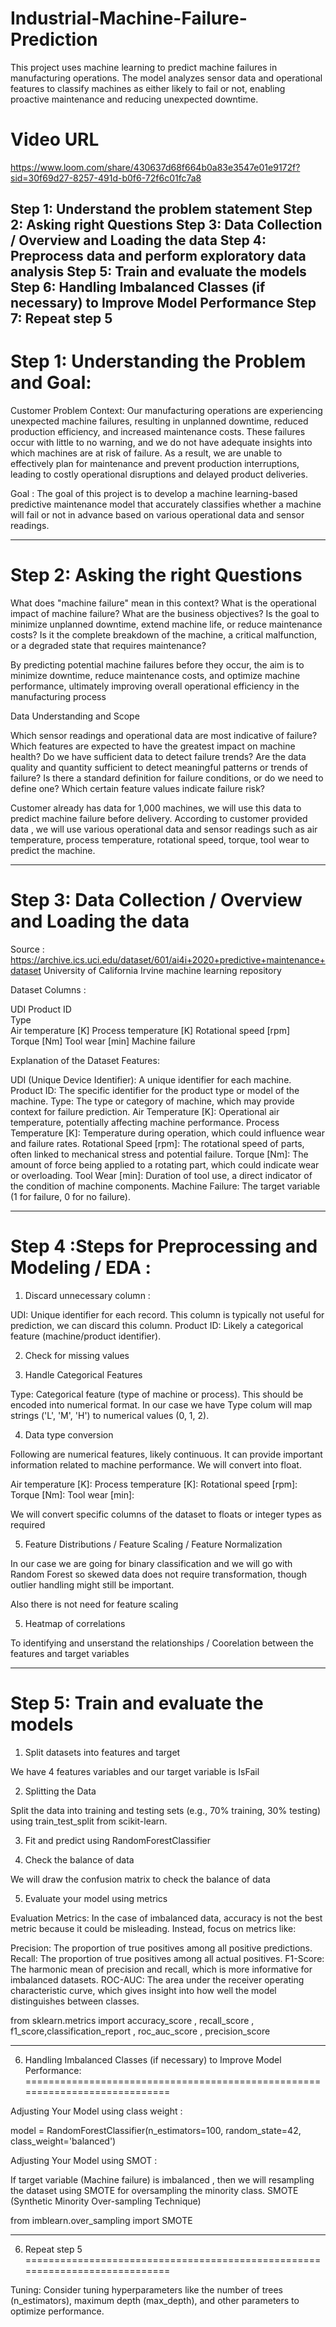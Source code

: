 # Industrial-Machine-Failure-Prediction
This project uses machine learning to predict machine failures in manufacturing operations. The model analyzes sensor data and operational features to classify machines as either likely to fail or not, enabling proactive maintenance and reducing unexpected downtime.
# Video URL
https://www.loom.com/share/430637d68f664b0a83e3547e01e9172f?sid=30f69d27-8257-491d-b0f6-72f6c01fc7a8

Step 1: Understand the problem statement 
Step 2: Asking right Questions 
Step 3: Data Collection / Overview and Loading the data
Step 4: Preprocess data and perform exploratory data analysis
Step 5: Train and evaluate the models
Step 6: Handling Imbalanced Classes (if necessary) to Improve Model Performance
Step 7: Repeat step 5
------------------------------------------------------------------------------
Step 1: Understanding the Problem and Goal:
============================================

Customer Problem Context: Our manufacturing operations are experiencing unexpected machine failures, resulting in unplanned downtime, 
reduced production efficiency, and increased maintenance costs. These failures occur with little to no warning, and we do not have 
adequate insights into which machines are at risk of failure. As a result, we are unable to effectively plan for maintenance and prevent
production interruptions, leading to costly operational disruptions and delayed product deliveries.

Goal : The goal of this project is to develop a machine learning-based predictive maintenance model that accurately classifies 
whether a machine will fail or not in advance based on various operational data and sensor readings. 




---------------------------------------------------------------------------------
Step 2: Asking the right Questions 
==================================



What does "machine failure" mean in this context?
What is the operational impact of machine failure?
What are the business objectives?
Is the goal to minimize unplanned downtime, extend machine life, or reduce maintenance costs?
Is it the complete breakdown of the machine, a critical malfunction, or a degraded state that requires maintenance? 


By predicting potential machine failures before they occur, the aim is to minimize downtime, 
reduce maintenance costs, and optimize machine performance, ultimately improving overall operational efficiency in the manufacturing process


Data Understanding and Scope

Which sensor readings and operational data are most indicative of failure?
Which features are expected to have the greatest impact on machine health?
Do we have sufficient data to detect failure trends?
Are the data quality and quantity sufficient to detect meaningful patterns or trends of failure?
Is there a standard definition for failure conditions, or do we need to define one?
Which certain feature values indicate failure risk?

Customer already has data for 1,000 machines, we will use this data to predict machine failure before delivery. According to customer provided data , we will use various operational data and 
sensor readings such as air temperature, process temperature, rotational speed, torque, tool wear to predict the machine.


---------------------------------------------------------------------------------
Step 3: Data Collection / Overview and Loading the data
========================================================


Source :  https://archive.ics.uci.edu/dataset/601/ai4i+2020+predictive+maintenance+dataset
University of California Irvine machine learning repository

Dataset Columns :

UDI
Product ID	
Type	
Air temperature [K]	
Process temperature [K]	
Rotational speed [rpm]	
Torque [Nm]	
Tool wear [min]	
Machine failure


Explanation of the Dataset Features:

UDI (Unique Device Identifier): A unique identifier for each machine.
Product ID: The specific identifier for the product type or model of the machine.
Type: The type or category of machine, which may provide context for failure prediction.
Air Temperature [K]: Operational air temperature, potentially affecting machine performance.
Process Temperature [K]: Temperature during operation, which could influence wear and failure rates.
Rotational Speed [rpm]: The rotational speed of parts, often linked to mechanical stress and potential failure.
Torque [Nm]: The amount of force being applied to a rotating part, which could indicate wear or overloading.
Tool Wear [min]: Duration of tool use, a direct indicator of the condition of machine components.
Machine Failure: The target variable (1 for failure, 0 for no failure).



------------------------------------------------------------------------------------
Step 4 :Steps for Preprocessing and Modeling / EDA :
===================================================

1. Discard unnecessary column :

UDI: Unique identifier for each record. This column is typically not useful for prediction, we can discard this column.
Product ID: Likely a categorical feature (machine/product identifier). 

2. Check for missing values

3. Handle Categorical Features

Type: Categorical feature (type of machine or process). This should be encoded into numerical format.
In our case we have Type colum will map strings ('L', 'M', 'H') to numerical values (0, 1, 2).

4. Data type conversion


Following are numerical features, likely continuous. It can provide important information related to machine performance. We will convert into float.


Air temperature [K]: 
Process temperature [K]: 
Rotational speed [rpm]: 
Torque [Nm]: 
Tool wear [min]: 


We will convert specific columns of the dataset to floats or integer types as required

5. Feature Distributions / Feature Scaling / Feature Normalization

In our case we are going for binary classification and we will go with Random Forest so skewed data does not require transformation,
though outlier handling might still be important.

Also there is not need for feature scaling

5. Heatmap of correlations

To identifying and unserstand the relationships / Coorelation between the features and target variables


-------------------------------------------------------------------
Step 5: Train and evaluate the models
======================================

1. Split datasets into features and target

We have 4 features variables and our target variable is IsFail

2. Splitting the Data

Split the data into training and testing sets (e.g., 70% training, 30% testing) using train_test_split from scikit-learn.

3. Fit and predict using RandomForestClassifier


4. Check the balance of data 

We will draw the confusion matrix to check the balance of data 

5. Evaluate your model using metrics

Evaluation Metrics:
In the case of imbalanced data, accuracy is not the best metric because it could be misleading. Instead, focus on metrics like:

Precision: The proportion of true positives among all positive predictions.
Recall: The proportion of true positives among all actual positives.
F1-Score: The harmonic mean of precision and recall, which is more informative for imbalanced datasets.
ROC-AUC: The area under the receiver operating characteristic curve, which gives insight into how well the model distinguishes between classes.

from sklearn.metrics import accuracy_score , recall_score , f1_score,classification_report , roc_auc_score , precision_score

------------------------------------------------------------------------------
6. Handling Imbalanced Classes (if necessary) to Improve Model Performance:
============================================================================

Adjusting Your Model using class weight :

model = RandomForestClassifier(n_estimators=100, random_state=42, class_weight='balanced')

Adjusting Your Model using SMOT :

If target variable (Machine failure) is imbalanced , then we will resampling the dataset
using SMOTE for oversampling the minority class. SMOTE (Synthetic Minority Over-sampling Technique)

from imblearn.over_sampling import SMOTE


------------------------------------------------------------------------------
6. Repeat step 5  
============================================================================

Tuning: Consider tuning hyperparameters like the number of trees (n_estimators), maximum depth (max_depth), and other parameters to optimize performance.











